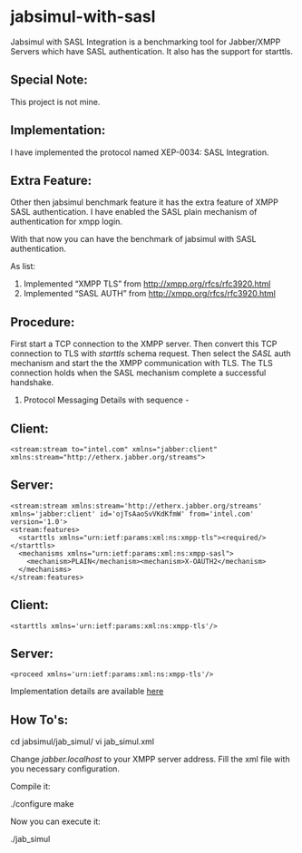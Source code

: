 jabsimul-with-sasl
==================

Jabsimul with SASL Integration is a benchmarking tool for Jabber/XMPP Servers which have SASL authentication.
It also has the support for starttls.

Special Note:
-------------

This project is not mine. 

Implementation:
---------------

I have implemented the protocol named XEP-0034: SASL Integration.

Extra Feature:
--------------

Other then jabsimul benchmark feature it has the extra feature of XMPP SASL authentication. I have enabled the SASL plain mechanism of authentication for xmpp login.

With that now you can have the benchmark of jabsimul with SASL authentication.



As list:

1. Implemented “XMPP TLS” from http://xmpp.org/rfcs/rfc3920.html
2. Implemented “SASL AUTH” from  http://xmpp.org/rfcs/rfc3920.html


Procedure:
----------

First start a TCP connection to the XMPP server. Then convert this TCP connection to TLS with *starttls* schema request.
Then select the *SASL* auth mechanism and start the the XMPP communication with TLS. The TLS connection holds when the SASL mechanism complete a successful handshake.


1. Protocol Messaging Details with sequence -


Client:
-------
```
<stream:stream to="intel.com" xmlns="jabber:client" xmlns:stream="http://etherx.jabber.org/streams">
```
Server:
-------
```
<stream:stream xmlns:stream='http://etherx.jabber.org/streams' xmlns='jabber:client' id='ojTsAaoSvVKdKfmW' from='intel.com'  version='1.0'>
<stream:features>
  <starttls xmlns="urn:ietf:params:xml:ns:xmpp-tls"><required/></starttls>
  <mechanisms xmlns="urn:ietf:params:xml:ns:xmpp-sasl">
    <mechanism>PLAIN</mechanism><mechanism>X-OAUTH2</mechanism>
  </mechanisms>
</stream:features>
```
Client:
-------
```
<starttls xmlns='urn:ietf:params:xml:ns:xmpp-tls'/>
```
Server:
-------
```
<proceed xmlns='urn:ietf:params:xml:ns:xmpp-tls'/>
```

Implementation details are available [here](https://developers.google.com/cloud-print/docs/rawxmpp)

How To's:
--------

cd jabsimul/jab_simul/
vi jab_simul.xml

Change *<server>jabber.localhost</server>* to your XMPP server address. Fill the xml file with you necessary configuration.

Compile it:

./configure
make


Now you can execute it:

./jab_simul

